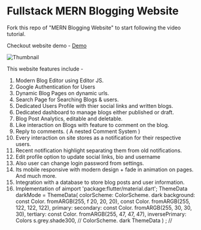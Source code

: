 # Fullstack MERN Blogging Website

Fork this repo of "MERN Blogging Website" to start following the video tutorial.

Checkout website demo - [Demo](https://youtu.be/J7BGuuuvDDk)

![Thumbnail](https://c10.patreonusercontent.com/4/patreon-media/p/post/90122909/dd5363bd03fb4a6c8fcd5d15df98e6bf/eyJ3Ijo4MjB9/1.png?token-time=1697414400&token-hash=BZ-Mzp19WnBLcCFB8LmJFDw98mpnCRGcOCt_T615miY%3D)

This website features include -
1. Modern Blog Editor using Editor JS.
2. Google Authentication for Users
3. Dynamic Blog Pages on dynamic urls.
4. Search Page for Searching Blogs & users.
5. Dedicated Users Profile with thier social links and written blogs.
6. Dedicated dashboard to manage blogs either published or draft.
7. Blog Post Analytics, editable and deletable.
8. Like interaction on Blogs with feature to comment on the blog.
9. Reply to comments. ( A nested Comment System )
10. Every interaction on site stores as a notification for their respective users.
11. Recent notification highlight separating them from old notifications.
12. Edit profile option to update social links, bio and username
13. Also user can change login password from settings.
14. Its mobile responsive with modern design + fade in animation on pages.
And much more.
15. Integration with a database to store blog posts and user information.
16. Implementation of aimport 'package:flutter/material.dart';
ThemeData darkMode = ThemeData(
  colorScheme: ColorScheme. dark
    background:
                  const Color. fromARGB(255, f 20, 20, 20),
               const Color. fromARGB(255, 122, 122, 122),
    primary:
    secondary: const Color. fromARGB(255, 30, 30, 30),
    tertiary:
                const Color. fromARGB(255, 47, 47, 47),
    inversePrimary:
                      Colors s.grey.shade300,
      // ColorScheme. dark
       ThemeData
 ) ;
    //
